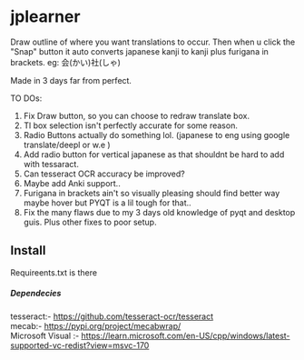 # jplearner
 
Draw outline of where you want translations to occur. Then when u click the "Snap" button it auto converts
japanese kanji to kanji plus furigana in brackets. eg: 会(かい)社(しゃ)

Made in 3 days far from perfect.

TO DOs:
1. Fix Draw button, so you can choose to redraw translate box. 
2. Tl box selection isn't perfectly accurate for some reason.
3. Radio Buttons actually do something lol. (japanese to eng using google translate/deepl or w.e )
4. Add radio button for vertical japanese as that shouldnt be hard to add with tessaract.
5. Can tesseract OCR accuracy be improved?
6. Maybe add Anki support..
7. Furigana in brackets ain't so visually pleasing should find better way maybe hover but PYQT is a lil tough for that..
8. Fix the many flaws due to my 3 days old knowledge of pyqt and desktop guis. Plus other fixes to poor setup.

## Install
Requireents.txt is there

##### Dependecies

tesseract:- https://github.com/tesseract-ocr/tesseract \
mecab:- https://pypi.org/project/mecabwrap/ \
Microsoft Visual :- https://learn.microsoft.com/en-US/cpp/windows/latest-supported-vc-redist?view=msvc-170